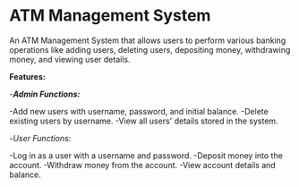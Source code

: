 # ATM Management System
An ATM Management System that allows users to perform various banking operations like adding users, deleting users, depositing money, withdrawing money, and viewing user details.

**Features:**

-***Admin Functions:***

-Add new users with username, password, and initial balance.
-Delete existing users by username.
-View all users' details stored in the system.

-*User Functions:*

-Log in as a user with a username and password.
-Deposit money into the account.
-Withdraw money from the account.
-View account details and balance.
